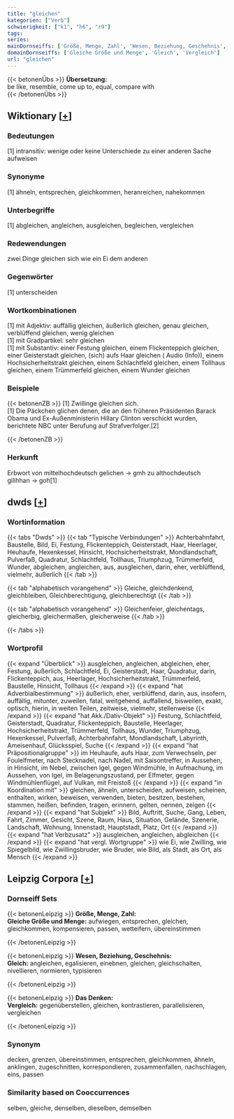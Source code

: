 ```yaml
---
title: "gleichen"
kategorien: ["Verb"]
schwierigkeit: ["k1", "h6", "r9"]
tags:
series:
mainDornseiffs: ['Größe, Menge, Zahl', 'Wesen, Beziehung, Geschehnis', 'Das Denken']
domainDornseiffs: ['Gleiche Größe und Menge', 'Gleich', 'Vergleich']
url: "gleichen"
---
```


{{< betonenÜbs >}}
**Übersetzung:**  
be like, resemble, come up to, equal, compare with  
{{< /betonenÜbs >}}

## Wiktionary [[+](https://de.wiktionary.org/wiki/gleichen)]

### Bedeutungen
[1] intransitiv: wenige oder keine Unterschiede zu einer anderen Sache aufweisen  

### Synonyme
[1] ähneln, entsprechen, gleichkommen, heranreichen, nahekommen  

### Unterbegriffe
[1] abgleichen, angleichen, ausgleichen, begleichen, vergleichen  

### Redewendungen
zwei Dinge gleichen sich wie ein Ei dem anderen  

### Gegenwörter
[1] unterscheiden  

### Wortkombinationen
[1] mit Adjektiv: auffällig gleichen, äußerlich gleichen, genau gleichen, verblüffend gleichen, wenig gleichen  
[1] mit Gradpartikel: sehr gleichen  
[1] mit Substantiv: einer Festung gleichen, einem Flickenteppich gleichen, einer Geisterstadt gleichen, (sich) aufs Haar gleichen ( Audio (Info)), einem Hochsicherheitstrakt gleichen, einem Schlachtfeld gleichen, einem Tollhaus gleichen, einem Trümmerfeld gleichen, einem Wunder gleichen  

### Beispiele
{{< betonenZB >}}
[1] Zwillinge gleichen sich.  
[1] Die Päckchen glichen denen, die an den früheren Präsidenten Barack Obama und Ex-Außenministerin Hillary Clinton verschickt wurden, berichtete NBC unter Berufung auf Strafverfolger.[2]  

{{< /betonenZB >}}
### Herkunft
Erbwort von mittelhochdeutsch gelichen → gmh zu althochdeutsch gilihhan → goh[1]  



## dwds [[+](https://www.dwds.de/wb/gleichen)]

### Wortinformation
{{< tabs "Dwds" >}}
{{< tab "Typische Verbindungen" >}}
Achterbahnfahrt, Baustelle, Bild, Ei, Festung, Flickenteppich, Geisterstadt, Haar, Heerlager, Heuhaufe, Hexenkessel, Hinsicht, Hochsicherheitstrakt, Mondlandschaft, Pulverfaß, Quadratur, Schlachtfeld, Tollhaus, Triumphzug, Trümmerfeld, Wunder, abgleichen, angleichen, aus, ausgleichen, darin, eher, verblüffend, vielmehr, äußerlich
{{< /tab >}}

{{< tab "alphabetisch vorangehend" >}}
Gleiche, gleichdenkend, gleichbleiben, Gleichberechtigung, gleichberechtigt
{{< /tab >}}

{{< tab "alphabetisch vorangehend" >}}
Gleichenfeier, gleichentags, gleicherbig, gleichermaßen, gleicherweise
{{< /tab >}}

{{< /tabs >}}

### Wortprofil
{{< expand "Überblick" >}} ausgleichen, angleichen, abgleichen, eher, Festung, äußerlich, Schlachtfeld, Ei, Geisterstadt, Haar, Quadratur, darin, Flickenteppich, aus, Heerlager, Hochsicherheitstrakt, Trümmerfeld, Baustelle, Hinsicht, Tollhaus {{< /expand >}}
{{< expand "hat Adverbialbestimmung" >}} äußerlich, eher, verblüffend, darin, aus, insofern, auffällig, mitunter, zuweilen, fatal, weitgehend, auffallend, bisweilen, exakt, optisch, hierin, in weiten Teilen, zeitweise, vielmehr, stellenweise {{< /expand >}}
{{< expand "hat Akk./Dativ-Objekt" >}} Festung, Schlachtfeld, Geisterstadt, Quadratur, Flickenteppich, Baustelle, Heerlager, Hochsicherheitstrakt, Trümmerfeld, Tollhaus, Wunder, Triumphzug, Hexenkessel, Pulverfaß, Achterbahnfahrt, Mondlandschaft, Labyrinth, Ameisenhauf, Glücksspiel, Suche {{< /expand >}}
{{< expand "hat Präpositionalgruppe" >}} im Heuhaufe, aufs Haar, zum Verwechseln, per Foulelfmeter, nach Stecknadel, nach Nadel, mit Saisontreffer, in Aussehen, in Hinsicht, im Nebel, zwischen Igel, gegen Windmühle, in Aufmachung, im Aussehen, von Igel, im Belagerungszustand, per Elfmeter, gegen Windmühlenflügel, auf Vulkan, mit Freistoß {{< /expand >}}
{{< expand "in Koordination mit" >}} gleichen, ähneln, unterscheiden, aufweisen, scheinen, enthalten, wirken, beweisen, verwenden, bieten, besitzen, bestehen, stammen, heißen, befinden, tragen, erinnern, gelten, nennen, zeigen {{< /expand >}}
{{< expand "hat Subjekt" >}} Bild, Auftritt, Suche, Gang, Leben, Fahrt, Zimmer, Gesicht, Szene, Raum, Haus, Situation, Gelände, Szenerie, Landschaft, Wohnung, Innenstadt, Hauptstadt, Platz, Ort {{< /expand >}}
{{< expand "hat Verbzusatz" >}} ausgleichen, angleichen, abgleichen {{< /expand >}}
{{< expand "hat vergl. Wortgruppe" >}} wie Ei, wie Zwilling, wie Spiegelbild, wie Zwillingsbruder, wie Bruder, wie Bild, als Stadt, als Ort, als Mensch {{< /expand >}}

## Leipzig Corpora [[+](https://corpora.uni-leipzig.de/en/res?word=gleichen&corpusId=deu_newscrawl-public_2018)]

### Dornseiff Sets
{{< betonenLeipzig >}}
**Größe, Menge, Zahl:**  
**Gleiche Größe und Menge:** aufwiegen, entsprechen, gleichen, gleichkommen, kompensieren, passen, wetteifern, übereinstimmen  

{{< /betonenLeipzig >}}


{{< betonenLeipzig >}}
**Wesen, Beziehung, Geschehnis:**  
**Gleich:** angleichen, egalisieren, einebnen, gleichen, gleichschalten, nivellieren, normieren, typisieren  

{{< /betonenLeipzig >}}


{{< betonenLeipzig >}}
**Das Denken:**  
**Vergleich:** gegenüberstellen, gleichen, kontrastieren, parallelisieren, vergleichen  

{{< /betonenLeipzig >}}

### Synonym
decken, grenzen, übereinstimmen, entsprechen, gleichkommen, ähneln, anklingen, zugeschnitten, korrespondieren, zusammenfallen, nachschlagen, eins, passen


### Similarity based on Cooccurrences
selben, gleiche, denselben, dieselben, demselben


